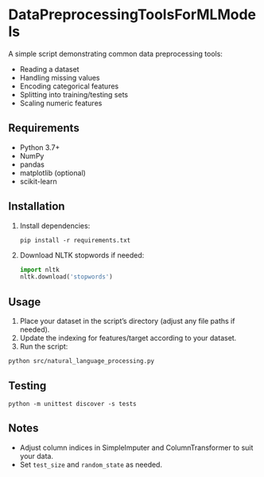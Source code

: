 # DataPreprocessingToolsForMLModels
A simple script demonstrating common data preprocessing tools:
- Reading a dataset
- Handling missing values
- Encoding categorical features
- Splitting into training/testing sets
- Scaling numeric features

## Requirements
- Python 3.7+
- NumPy
- pandas
- matplotlib (optional)
- scikit-learn

## Installation
1. Install dependencies:
   ```
   pip install -r requirements.txt
   ```
2. Download NLTK stopwords if needed:
   ```python
   import nltk
   nltk.download('stopwords')
   ```

## Usage
1. Place your dataset in the script’s directory (adjust any file paths if needed).
2. Update the indexing for features/target according to your dataset.
3. Run the script:
```
python src/natural_language_processing.py
```

## Testing
```
python -m unittest discover -s tests
```

## Notes
- Adjust column indices in SimpleImputer and ColumnTransformer to suit your data.
- Set `test_size` and `random_state` as needed.
